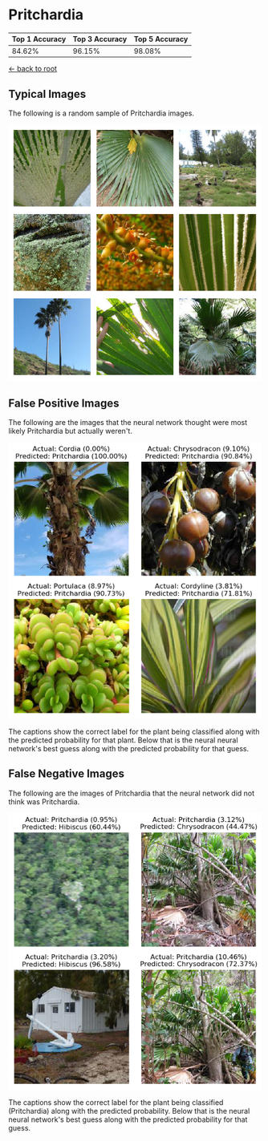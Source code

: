 
# Pritchardia

| Top 1 Accuracy | Top 3 Accuracy | Top 5 Accuracy | 
| --- | --- | --- |
| 84.62% | 96.15% | 98.08% | 

[← back to root](https://github.com/HACC2018/ohia.ai#results)

## Typical Images
The following is a random sample of Pritchardia images.
<p align="center"> <img src="../../../figures/typical/Pritchardia.png?raw=true"> </p>

## False Positive Images
The following are the images that the neural network thought were most likely Pritchardia but actually weren't.  
<p align="center"> <img src="../../../figures/false_positives/Pritchardia.png?raw=true"> </p>
The captions show the correct label for the plant being classified along with the predicted probability for that plant.  Below that is the neural neural network's best guess along with the predicted probability for that guess.

## False Negative Images
The following are the images of Pritchardia that the neural network did not think was Pritchardia.  
<p align="center"> <img src="../../../figures/false_negatives/Pritchardia.png?raw=true"> </p>
The captions show the correct label for the plant being classified (Pritchardia) along with the predicted probability.  Below that is the neural neural network's best guess along with the predicted probability for that guess.

